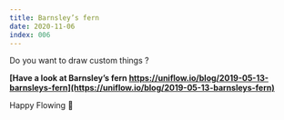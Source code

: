 ```yaml
---
title: Barnsley’s fern
date: 2020-11-06
index: 006
---
```


Do you want to draw custom things ?

**[Have a look at Barnsley’s fern https://uniflow.io/blog/2019-05-13-barnsleys-fern](https://uniflow.io/blog/2019-05-13-barnsleys-fern)**

Happy Flowing 🚀